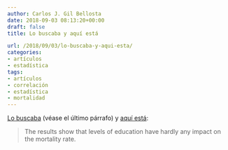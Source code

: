 ```yaml
---
author: Carlos J. Gil Bellosta
date: 2018-09-03 08:13:20+00:00
draft: false
title: Lo buscaba y aquí está

url: /2018/09/03/lo-buscaba-y-aqui-esta/
categories:
- artículos
- estadística
tags:
- artículos
- correlación
- estadística
- mortalidad
---
```


[Lo buscaba](https://www.datanalytics.com/2018/07/26/como-no-podemos-medir-x-usamos-y-pero-luego-en-las-conclusiones-no-criticamos-y-sino-x/) (véase el último párrafo) y [aquí está](https://link.springer.com/article/10.1007/s00181-018-1432-9):



<blockquote>The results show that levels of education have hardly any impact on the mortality rate.</blockquote>




